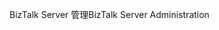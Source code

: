 <span data-ttu-id="a5264-101">BizTalk Server 管理</span><span class="sxs-lookup"><span data-stu-id="a5264-101">BizTalk Server Administration</span></span>